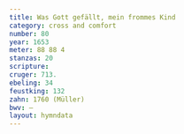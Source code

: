 ```yaml
---
title: Was Gott gefällt, mein frommes Kind
category: cross and comfort
number: 80
year: 1653
meter: 88 88 4
stanzas: 20
scripture: 
cruger: 713.
ebeling: 34
feustking: 132
zahn: 1760 (Müller)
bwv: —
layout: hymndata
---
```

<br>

